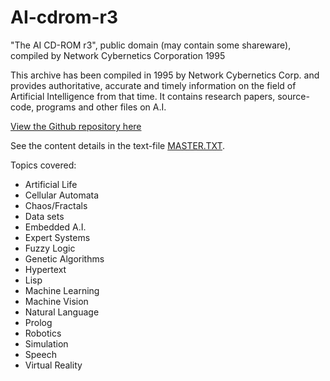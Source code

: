 # AI-cdrom-r3
"The AI CD-ROM r3",  public domain (may contain some shareware), compiled by Network Cybernetics Corporation 1995

This archive has been compiled in 1995 by Network Cybernetics Corp. and provides authoritative, accurate and timely information on the field of Artificial Intelligence from that time.
It contains research papers, source-code, programs and other files on A.I.

[View the Github repository here](https://github.com/fortikeco/AI-cdrom-r3)

See the content details in the text-file [MASTER.TXT](MASTER.TXT).

Topics covered:
- Artificial Life
- Cellular Automata
- Chaos/Fractals
- Data sets
- Embedded A.I.
- Expert Systems
- Fuzzy Logic
- Genetic Algorithms
- Hypertext
- Lisp
- Machine Learning
- Machine Vision
- Natural Language
- Prolog
- Robotics
- Simulation
- Speech
- Virtual Reality

